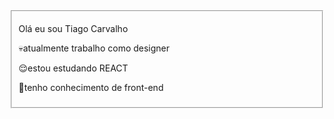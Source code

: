 <fieldset>
<div>

Olá eu sou Tiago Carvalho 

💀atualmente trabalho como designer

😌estou estudando REACT

🫡tenho conhecimento de front-end
</div>

</fieldset>